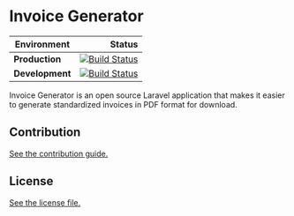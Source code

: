 
# Invoice Generator

| **Environment** | **Status** |
| --------------- | ----------:|
| **Production** | [![Build Status](https://travis-ci.com/dean1012/invoice-generator.svg?branch=master)](https://travis-ci.com/dean1012/invoice-generator) |
| **Development** | [![Build Status](https://travis-ci.com/dean1012/invoice-generator.svg?branch=develop)](https://travis-ci.com/dean1012/invoice-generator) |

Invoice Generator is an open source Laravel application that makes it easier to generate standardized invoices in PDF
format for download.

## Contribution

[See the contribution guide.](./CONTRIBUTING.md)

## License

[See the license file.](./LICENSE)
